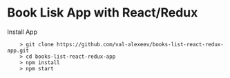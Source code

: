 # Book Lisk  App with React/Redux

Install App

```
	> git clone https://github.com/val-alexeev/books-list-react-redux-app.git
	> cd books-list-react-redux-app
	> npm install
	> npm start
```